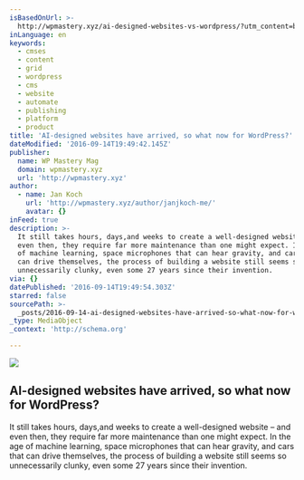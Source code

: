 ```yaml
---
isBasedOnUrl: >-
  http://wpmastery.xyz/ai-designed-websites-vs-wordpress/?utm_content=buffer26d9a&utm_medium=social&utm_source=twitter.com&utm_campaign=buffer
inLanguage: en
keywords:
  - cmses
  - content
  - grid
  - wordpress
  - cms
  - website
  - automate
  - publishing
  - platform
  - product
title: 'AI-designed websites have arrived, so what now for WordPress?'
dateModified: '2016-09-14T19:49:42.145Z'
publisher:
  name: WP Mastery Mag
  domain: wpmastery.xyz
  url: 'http://wpmastery.xyz'
author:
  - name: Jan Koch
    url: 'http://wpmastery.xyz/author/janjkoch-me/'
    avatar: {}
inFeed: true
description: >-
  It still takes hours, days,and weeks to create a well-designed website – and
  even then, they require far more maintenance than one might expect. In the age
  of machine learning, space microphones that can hear gravity, and cars that
  can drive themselves, the process of building a website still seems so
  unnecessarily clunky, even some 27 years since their invention.
via: {}
datePublished: '2016-09-14T19:49:54.303Z'
starred: false
sourcePath: >-
  _posts/2016-09-14-ai-designed-websites-have-arrived-so-what-now-for-wordpress.md
_type: MediaObject
_context: 'http://schema.org'

---
```

<article style=""><img src="https://imgflo.herokuapp.com/graph/2b2431f8e7ba7b0/31e2c98811c4268076e9430a74fd44bc/noop.jpg?input=https%3A%2F%2Fwpmastery.xyz%2Fwp-content%2Fuploads%2Fsites%2F3%2F2016%2F09%2FUsain_Bolt_winning-cropped-1024x476.jpg" /><h1>AI-designed websites have arrived, so what now for WordPress?</h1><p>It still takes hours, days,and weeks to create a well-designed website – and even then, they require far more maintenance than one might expect. In the age of machine learning, space microphones that can hear gravity, and cars that can drive themselves, the process of building a website still seems so unnecessarily clunky, even some 27 years since their invention.</p></article>